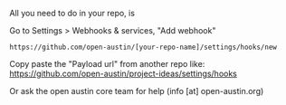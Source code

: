 
All you need to do in your repo, is

Go to Settings > Webhooks & services, "Add webhook"

`https://github.com/open-austin/[your-repo-name]/settings/hooks/new`

Copy paste the "Payload url" from another repo like:
https://github.com/open-austin/project-ideas/settings/hooks

Or ask the open austin core team for help (info [at] open-austin.org)
